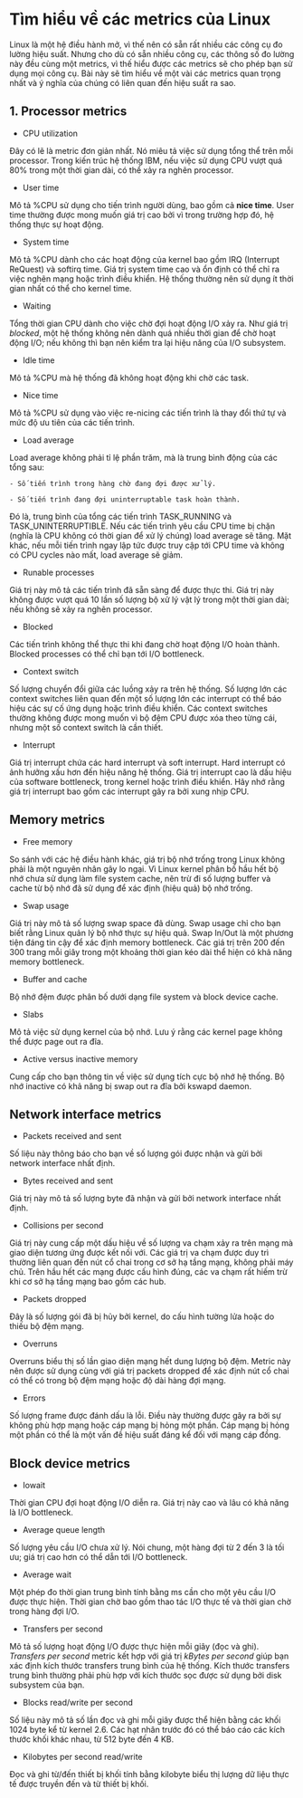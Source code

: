 # Tìm hiểu về các metrics của Linux

Linux là một hệ điều hành mở, vì thế nên có sẵn rất nhiều các công cụ đo lường hiệu suất. Nhưng cho dù có sẵn nhiều công cụ, các thông số đo lường này đều cùng một metrics, vì thế hiểu được các metrics sẽ cho phép bạn sử dụng mọi công cụ. Bài này sẽ tìm hiểu về một vài các metrics quan trọng nhất và ý nghĩa của chúng có liên quan đến hiệu suất ra sao.

## 1. Processor metrics

- CPU utilization

Đây có lẽ là metric đơn giản nhất. Nó miêu tả việc sử dụng tổng thể trên mỗi processor. Trong kiến trúc hệ thống IBM, nếu việc sử dụng CPU vượt quá 80% trong một thời gian dài, có thể xảy ra nghẽn processor.

- User time

Mô tả %CPU sử dụng cho tiến trình người dùng, bao gồm cả **nice time**. User time thường được mong muốn giá trị cao bởi vì trong trường hợp đó, hệ thống thực sự hoạt động.

- System time

Mô tả %CPU dành cho các hoạt động của kernel bao gồm IRQ (Interrupt ReQuest) và softirq time. Giá trị system time cao và ổn định có thể chỉ ra việc nghẽn mạng hoặc trình điều khiển. Hệ thống thường nên sử dụng ít thời gian nhất có thể cho kernel time.

- Waiting 

Tổng thời gian CPU dành cho việc chờ đợi hoạt động I/O xảy ra. Như giá trị *blocked*, một hệ thống không nên dành quá nhiều thời gian để chờ hoạt động I/O; nếu không thì bạn nên kiểm tra lại hiệu năng của I/O subsystem.

- Idle time 

Mô tả %CPU mà hệ thống đã không hoạt động khi chờ các task.

- Nice time 

Mô tả %CPU sử dụng vào việc re-nicing các tiến trình là thay đổi thứ tự và mức độ ưu tiên của các tiến trình.

- Load average

Load average không phải tỉ lệ phần trăm, mà là trung bình động của các tổng sau:

	- Số tiến trình trong hàng chờ đang đợi được xử lý.
	
	- Số tiến trình đang đợi uninterruptable task hoàn thành.
	
Đó là, trung bình của tổng các tiến trình TASK_RUNNING và TASK_UNINTERRUPTIBLE. Nếu các tiến trình yêu cầu CPU time bị chặn (nghĩa là CPU không có thời gian để xử lý chúng) load average sẽ tăng. Mặt khác, nếu mỗi tiến trình ngay lập tức được truy cập tới CPU time và không có CPU cycles nào mất, load average sẽ giảm.

- Runable processes

Giá trị này mô tả các tiến trình đã sẵn sàng để được thực thi. Giá trị này không được vượt quá 10 lần số lượng bộ xử lý vật lý trong một thời gian dài; nếu không sẽ xảy ra nghẽn processor.

- Blocked

Các tiến trình không thể thực thi khi đang chờ hoạt động I/O hoàn thành. Blocked processes có thể chỉ bạn tới I/O bottleneck.

- Context switch

Số lượng chuyển đổi giữa các luồng xảy ra trên hệ thống. Số lượng lớn các context switches liên quan đến một số lượng lớn các interrupt có thể báo hiệu các sự cố ứng dụng hoặc trình điều khiển. Các context switches thường không được mong muốn vì bộ đệm CPU được xóa theo từng cái, nhưng một số context switch là cần thiết.

- Interrupt

Giá trị interrupt chứa các hard interrupt và soft interrupt. Hard interrupt có ảnh hưởng xấu hơn đến hiệu năng hệ thống. Giá trị interrupt cao là dấu hiệu của software bottleneck, trong kernel hoặc trình điều khiển. Hãy nhớ rằng giá trị interrupt bao gồm các interrupt gây ra bởi xung nhịp CPU.

## Memory metrics 

- Free memory

So sánh với các hệ điều hành khác, giá trị bộ nhớ trống trong Linux không phải là một nguyên nhân gây lo ngại. Vì Linux kernel phân bố hầu hết bộ nhớ chưa sử dụng làm file system cache, nên trừ đi số lượng buffer và cache từ bộ nhớ đã sử dụng để xác định (hiệu quả) bộ nhớ trống.

- Swap usage

Giá trị này mô tả số lượng swap space đã dùng. Swap usage chỉ cho bạn biết rằng Linux quản lý bộ nhớ thực sự hiệu quả. Swap In/Out là một phương tiện đáng tin cậy để xác định memory bottleneck. Các giá trị trên 200 đến 300 trang mỗi giây trong một khoảng thời gian kéo dài thể hiện có khả năng memory bottleneck.

- Buffer and cache 

Bộ nhớ đệm được phân bố dưới dạng file system và block device cache.

- Slabs

Mô tả việc sử dụng kernel của bộ nhớ. Lưu ý rằng các kernel page không thể được page out ra đĩa.

- Active versus inactive memory

Cung cấp cho bạn thông tin về việc sử dụng tích cực bộ nhớ hệ thống. Bộ nhớ inactive có khả năng bị swap out ra đĩa bởi kswapd daemon.

## Network interface metrics

- Packets received and sent

Số liệu này thông báo cho bạn về số lượng gói được nhận và gửi bởi network interface nhất định.

- Bytes received and sent

Giá trị này mô tả số lượng byte đã nhận và gửi bởi network interface nhất định.

- Collisions per second

Giá trị này cung cấp một dấu hiệu về số lượng va chạm xảy ra trên mạng mà giao diện tương ứng được kết nối với. Các giá trị va chạm được duy trì thường liên quan đến nút cổ chai trong cơ sở hạ tầng mạng, không phải máy chủ. Trên hầu hết các mạng được cấu hình đúng, các va chạm rất hiếm trừ khi cơ sở hạ tầng mạng bao gồm các hub.

- Packets dropped

Đây là số lượng gói đã bị hủy bởi kernel, do cấu hình tường lửa hoặc do thiếu bộ đệm mạng.

- Overruns

Overruns biểu thị số lần giao diện mạng hết dung lượng bộ đệm. Metric này nên được sử dụng cùng với giá trị packets dropped để xác định nút cổ chai có thể có trong bộ đệm mạng hoặc độ dài hàng đợi mạng.

- Errors

Số lượng frame được đánh dấu là lỗi. Điều này thường được gây ra bởi sự không phù hợp mạng hoặc cáp mạng bị hỏng một phần. Cáp mạng bị hỏng một phần có thể là một vấn đề hiệu suất đáng kể đối với mạng cáp đồng.

## Block device metrics 

- Iowait

Thời gian CPU đợi hoạt động I/O diễn ra. Giá trị này cao và lâu có khả năng là I/O bottleneck.

- Average queue length

Số lượng yêu cầu I/O chưa xử lý. Nói chung, một hàng đợi từ 2 đến 3 là tối ưu; giá trị cao hơn có thể dẫn tới I/O bottleneck.

- Average wait

Một phép đo thời gian trung bình tính bằng ms cần cho một yêu cầu I/O được thực hiện. Thời gian chờ bao gồm thao tác I/O thực tế và thời gian chờ trong hàng đợi I/O.

- Transfers per second

Mô tả số lượng hoạt động I/O được thực hiện mỗi giây (đọc và ghi). *Transfers per second* metric kết hợp với giá trị *kBytes per second* giúp bạn xác định kích thước transfers trung bình của hệ thống. Kích thước transfers trung bình thường phải phù hợp với kích thước sọc được sử dụng bởi disk subsystem của bạn.

- Blocks read/write per second

Số liệu này mô tả số lần đọc và ghi mỗi giây được thể hiện bằng các khối 1024 byte kể từ kernel 2.6. Các hạt nhân trước đó có thể báo cáo các kích thước khối khác nhau, từ 512 byte đến 4 KB.

- Kilobytes per second read/write

Đọc và ghi từ/đến thiết bị khối tính bằng kilobyte biểu thị lượng dữ liệu thực tế được truyền đến và từ thiết bị khối.